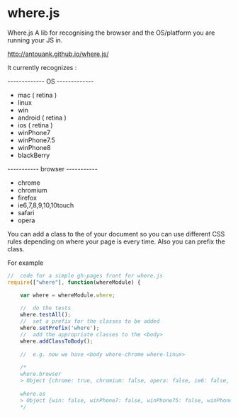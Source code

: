 where.js
========

Where.js A lib for recognising the browser and the OS/platform you are running your JS in.

http://antouank.github.io/where.js/

It currently recognizes :

------------- OS -------------
  * mac ( retina )
  * linux
  * win
  * android ( retina )
  * ios ( retina )
  * winPhone7
  * winPhone7.5
  * winPhone8
  * blackBerry
 
----------- browser -----------

  * chrome
  * chromium
  * firefox
  * ie6,7,8,9,10,10touch
  * safari
  * opera


You can add a class to the <body> of your document so you can use different CSS rules depending on where your page is every time.
Also you can prefix the class.

For example

```javascript
//	code for a simple gh-pages front for where.js
require(["where"], function(whereModule) {

	var where = whereModule.where;
	
	//  do the tests
	where.testAll();
	//  set a prefix for the classes to be added
	where.setPrefix('where');
	//  add the appropriate classes to the <body>
	where.addClassToBody();
	
	//  e.g. now we have <body where-chrome where-linux>
	
	/*
	where.browser
	> Object {chrome: true, chromium: false, opera: false, ie6: false, ie7: false…}
	
	where.os
	> Object {win: false, winPhone7: false, winPhone75: false, winPhone8: false, linux: true…}
	*/
	
```
